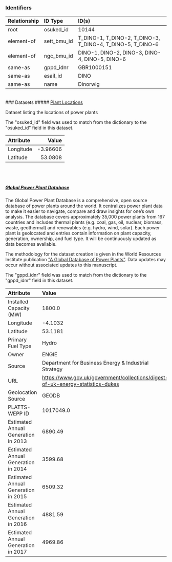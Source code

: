 ### Identifiers

| Relationship   | ID Type     | ID(s)                                                      |
|:---------------|:------------|:-----------------------------------------------------------|
| root           | osuked_id   | 10144                                                      |
| element-of     | sett_bmu_id | T_DINO-1, T_DINO-2, T_DINO-3, T_DINO-4, T_DINO-5, T_DINO-6 |
| element-of     | ngc_bmu_id  | DINO-1, DINO-2, DINO-3, DINO-4, DINO-5, DINO-6             |
| same-as        | gppd_idnr   | GBR1000151                                                 |
| same-as        | esail_id    | DINO                                                       |
| same-as        | name        | Dinorwig                                                   |

<br>
### Datasets
##### <a href="https://raw.githubusercontent.com/OSUKED/Dictionary-Datasets/main/datasets/plant-locations/datapackage.json">Plant Locations</a>

Dataset listing the locations of power plants

The "osuked_id" field was used to match from the dictionary to the "osuked_id" field in this dataset.

| Attribute   |    Value |
|:------------|---------:|
| Longitude   | -3.96606 |
| Latitude    | 53.0808  |

<br><br>
##### <a href="https://raw.githubusercontent.com/OSUKED/Dictionary-Datasets/main/datasets/global-power-plant-database/datapackage.json">Global Power Plant Database</a>

The Global Power Plant Database is a comprehensive, open source database of power plants around the world. It centralizes power plant data to make it easier to navigate, compare and draw insights for one’s own analysis. The database covers approximately 35,000 power plants from 167 countries and includes thermal plants (e.g. coal, gas, oil, nuclear, biomass, waste, geothermal) and renewables (e.g. hydro, wind, solar). Each power plant is geolocated and entries contain information on plant capacity, generation, ownership, and fuel type. It will be continuously updated as data becomes available. 

The methodology for the dataset creation is given in the World Resources Institute publication ["A Global Database of Power Plants"](https://www.wri.org/research/global-database-power-plants). Data updates may occur without associated updates to this manuscript.

The "gppd_idnr" field was used to match from the dictionary to the "gppd_idnr" field in this dataset.

| Attribute                           | Value                                                                          |
|:------------------------------------|:-------------------------------------------------------------------------------|
| Installed Capacity (MW)             | 1800.0                                                                         |
| Longitude                           | -4.1032                                                                        |
| Latitude                            | 53.1181                                                                        |
| Primary Fuel Type                   | Hydro                                                                          |
| Owner                               | ENGIE                                                                          |
| Source                              | Department for Business Energy & Industrial Strategy                           |
| URL                                 | https://www.gov.uk/government/collections/digest-of-uk-energy-statistics-dukes |
| Geolocation Source                  | GEODB                                                                          |
| PLATTS-WEPP ID                      | 1017049.0                                                                      |
| Estimated Annual Generation in 2013 | 6890.49                                                                        |
| Estimated Annual Generation in 2014 | 3599.68                                                                        |
| Estimated Annual Generation in 2015 | 6509.32                                                                        |
| Estimated Annual Generation in 2016 | 4881.59                                                                        |
| Estimated Annual Generation in 2017 | 4969.86                                                                        |
